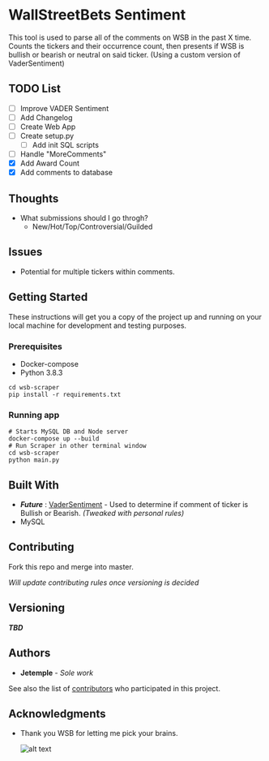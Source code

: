 # WallStreetBets Sentiment 

This tool is used to parse all of the comments on WSB in the past X time. Counts the tickers and their occurrence count, then presents if WSB is bullish or bearish or neutral on said ticker. (Using a custom version of VaderSentiment)

## TODO List 

- [ ] Improve VADER Sentiment
- [ ] Add Changelog
- [ ] Create Web App 
- [ ] Create setup.py 
   - [ ] Add init SQL scripts 
- [ ] Handle "MoreComments"
- [x] Add Award Count
- [x] Add comments to database

## Thoughts
* What submissions should I go throgh? 
  * New/Hot/Top/Controversial/Guilded

## Issues 
* Potential for multiple tickers within comments.

## Getting Started

These instructions will get you a copy of the project up and running on your local machine for development and testing purposes.


### Prerequisites
* Docker-compose 
* Python 3.8.3

```
cd wsb-scraper
pip install -r requirements.txt
```

### Running app 
```
# Starts MySQL DB and Node server 
docker-compose up --build
# Run Scraper in other terminal window
cd wsb-scraper
python main.py
```


## Built With

* ***Future*** : [VaderSentiment](https://github.com/cjhutto/vaderSentiment) - Used to determine if comment of ticker is Bullish or Bearish. *(Tweaked with personal rules)*
* MySQL

## Contributing

Fork this repo and merge into master.

*Will update contributing rules once versioning is decided*

## Versioning

***TBD***

## Authors

* **Jetemple** - *Sole work* 
  
See also the list of [contributors](https://github.com/Jetemple/wsb-sentiment/contributors) who participated in this project.

## Acknowledgments

* Thank you WSB for letting me pick your brains.
  
  ![alt text](https://i.imgur.com/JVYC0Em.png)


